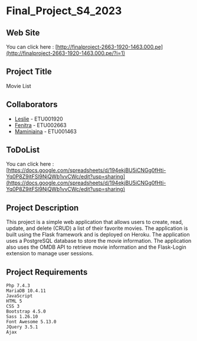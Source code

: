 # Final_Project_S4_2023

## Web Site
You can click here : [http://finalproject-2663-1920-1463.000.pe](http://finalproject-2663-1920-1463.000.pe/?i=1)

## Project Title
Movie List

## Collaborators
- [Leslie]() - ETU001920
- [Fenitra]() - ETU002663
- [Maminiaina]() - ETU001463

## ToDoList
You can click here : [https://docs.google.com/spreadsheets/d/194ekjBU5iCNGg0fHti-Yq0P8Z9itFSl9NjQWb1vvCWc/edit?usp=sharing](https://docs.google.com/spreadsheets/d/194ekjBU5iCNGg0fHti-Yq0P8Z9itFSl9NjQWb1vvCWc/edit?usp=sharing)

## Project Description
This project is a simple web application that allows users to create, read, update, and delete (CRUD) a list of their favorite movies. The application is built using the Flask framework and is deployed on Heroku. The application uses a PostgreSQL database to store the movie information. The application also uses the OMDB API to retrieve movie information and the Flask-Login extension to manage user sessions.

## Project Requirements
```angular2html
Php 7.4.3
MariaDB 10.4.11
JavaScript
HTML 5
CSS 3
Bootstrap 4.5.0
Sass 1.26.10
Font Awesome 5.13.0
JQuery 3.5.1
Ajax
```

